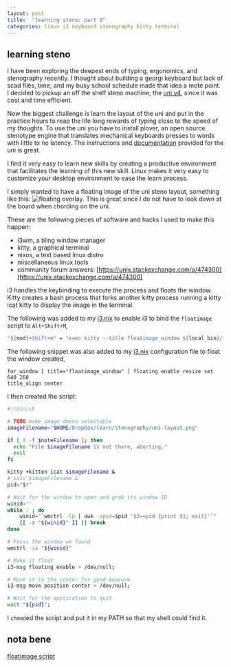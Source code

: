 ```yaml
---
layout: post
title:  "learning steno: part 0"
categories: linux i3 keyboard stenography kitty terminal
---
```


## learning steno

I have been exploring the deepest ends of typing, ergonomics, and stenography recently. I thought about building a georgi keyboard but lack of scad files, time, and my busy school schedule made that idea a mote point. I decided to pickup an off the shelf steno machine, the [uni v4](https://stenokeyboards.com/products/the-uni-v4), since it was cost and time efficient.

Now the biggest challenge is learn the layout of the uni and put in the practice hours to reap the life long rewards of typing close to the speed of my thoughts. To use the uni you have to install plover, an open source stenotype engine that translates mechanical keyboards presses to words with little to no latency. The instructions and [documentation](https://docs.stenokeyboards.com/) provided for the uni is great.

I find it very easy to learn new skills by creating a productive environment that facilitates the learning of this new skill. Linux makes it very easy to customize your desktop environment to ease the learn process.

I simply wanted to have a floating image of the uni steno layout, something like this: ![floating overlay](https://www.dropbox.com/s/0dmdh005dyz0md8/2022-10-01_04-33.png?raw=1).
This is great since I do not have to look down at the board when chording on the uni.

These are the following pieces of software and hacks I used to make this happen:

* i3wm, a tiling window manager
* kitty, a graphical terminal 
* nixos, a text based linux distro
* miscellaneous linux tools
* community forum answers: [https://unix.stackexchange.com/a/474300](https://unix.stackexchange.com/a/474300)

i3 handles the keybinding to execute the process and floats the window. Kitty creates a bash process that forks another kitty process running a kitty icat kitty to display the image in the terminal.

The following was added to my [i3.nix](https://github.com/morphykuffour/nix/blob/main/modules/i3.nix) to enable i3 to bind the `floatimage` script to `Alt+Shift+M`,
```nix
"${mod}+Shift+m" = "exec kitty --title floatimage_window ${local_bin}/floatimage";
```

The following snippet was also added to my [i3.nix](https://github.com/morphykuffour/nix/blob/main/modules/i3.nix) configuration file to float the window created,
```
for_window [ title="floatimage_window" ] floating enable resize set 640 260
title_align center
```

I then created the script:
```bash
#!/bin/sh

# TODO make image dmenu selectable
imageFilename="$HOME/Dropbox/learn/stenography/uni-layout.png"

if [ ! -f $noteFilename ]; then
  echo "File $imageFilename is not there, aborting."
  exit
fi

kitty +kitten icat $imageFilename &
# sxiv $imageFilename &
pid="$!"

# Wait for the window to open and grab its window ID
winid=''
while : ; do
    winid="`wmctrl -lp | awk -vpid=$pid '$3==pid {print $1; exit}'`"
    [[ -z "${winid}" ]] || break
done

# Focus the window we found
wmctrl -ia "${winid}"

# Make it float
i3-msg floating enable > /dev/null;

# Move it to the center for good measure
i3-msg move position center > /dev/null;

# Wait for the application to quit
wait "${pid}";
```

I `chmod`ed the script and put it in my PATH so that my shell could find it.

## nota bene
[floatimage script](https://raw.githubusercontent.com/morphykuffour/dotfiles/main/scripts/.local/bin/floatimage)

